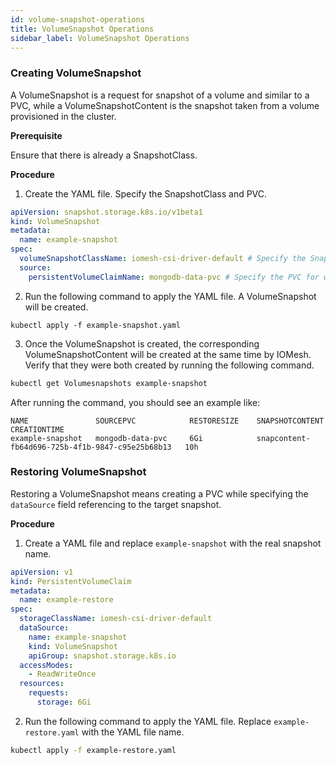 ```yaml
---
id: volume-snapshot-operations
title: VolumeSnapshot Operations
sidebar_label: VolumeSnapshot Operations
---
```


### Creating VolumeSnapshot

A VolumeSnapshot is a request for snapshot of a volume and similar to a PVC, while a VolumeSnapshotContent is the snapshot taken from a volume provisioned in the cluster. 

**Prerequisite**

Ensure that there is already a SnapshotClass.

**Procedure**

1. Create the YAML file. Specify the SnapshotClass and PVC.

```yaml
apiVersion: snapshot.storage.k8s.io/v1beta1
kind: VolumeSnapshot
metadata:
  name: example-snapshot
spec:
  volumeSnapshotClassName: iomesh-csi-driver-default # Specify the SnapshotClass.
  source:
    persistentVolumeClaimName: mongodb-data-pvc # Specify the PVC for which you want to take a snapshot.
```

2. Run the following command to apply the YAML file. A VolumeSnapshot will be created.

```text
kubectl apply -f example-snapshot.yaml
```

3. Once the VolumeSnapshot is created, the corresponding VolumeSnapshotContent will be created at the same time by IOMesh. Verify that they were both created by running the following command.

```bash
kubectl get Volumesnapshots example-snapshot
```

After running the command, you should see an example like:

```output
NAME               SOURCEPVC            RESTORESIZE    SNAPSHOTCONTENT                                    CREATIONTIME
example-snapshot   mongodb-data-pvc     6Gi            snapcontent-fb64d696-725b-4f1b-9847-c95e25b68b13   10h
```

### Restoring VolumeSnapshot

Restoring a VolumeSnapshot means creating a PVC while specifying the `dataSource` field referencing to the target snapshot. 

**Procedure**

1. Create a YAML file and replace `example-snapshot` with the real snapshot name.

```yaml
apiVersion: v1
kind: PersistentVolumeClaim
metadata:
  name: example-restore
spec:
  storageClassName: iomesh-csi-driver-default
  dataSource:
    name: example-snapshot
    kind: VolumeSnapshot
    apiGroup: snapshot.storage.k8s.io
  accessModes:
    - ReadWriteOnce
  resources:
    requests:
      storage: 6Gi
```

2. Run the following command to apply the YAML file. Replace `example-restore.yaml` with the YAML file name.

```bash
kubectl apply -f example-restore.yaml
```